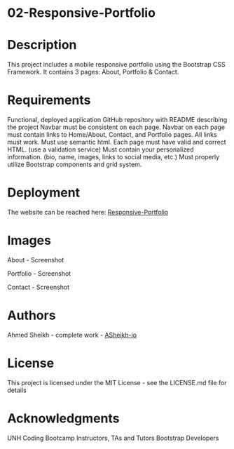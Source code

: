 # 02-Responsive-Portfolio

# Description
This project includes a mobile responsive portfolio using the Bootstrap CSS Framework. It contains 3 pages: About, Portfolio & Contact.

# Requirements
Functional, deployed application GitHub repository with README describing the project Navbar must be consistent on each page. Navbar on each page must contain links to Home/About, Contact, and Portfolio pages. All links must work. Must use semantic html. Each page must have valid and correct HTML. (use a validation service) Must contain your personalized information. (bio, name, images, links to social media, etc.) Must properly utilize Bootstrap components and grid system.

# Deployment
The website can be reached here: [Responsive-Portfolio](https://asheikh-io.github.io/02-Responsive-Portfolio/)

# Images

About - Screenshot

Portfolio - Screenshot

Contact - Screenshot

# Authors
Ahmed Sheikh - complete work - [ASheikh-io](https://github.com/ASheikh-io)

# License
This project is licensed under the MIT License - see the LICENSE.md file for details

# Acknowledgments
UNH Coding Bootcamp Instructors, TAs and Tutors
Bootstrap Developers